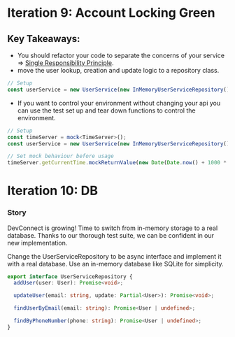 # Iteration 9: Account Locking Green

## Key Takeaways:

- You should refactor your code to separate the concerns of your service => [Single Responsibility Principle](https://en.wikipedia.org/wiki/Single-responsibility_principle).
- move the user lookup, creation and update logic to a repository class.

```typescript
// Setup
const userService = new UserService(new InMemoryUserServiceRepository(), ...);
```

- If you want to control your environment without changing your api you can use the test set up and tear down functions to control the environment.

```typescript
// Setup
const timeServer = mock<TimeServer>();
const userService = new UserService(new InMemoryUserServiceRepository(), timeServer, logger);

// Set mock behaviour before usage
timeServer.getCurrentTime.mockReturnValue(new Date(Date.now() + 1000 * 60 * 6));
```

# Iteration 10: DB

### Story

DevConnect is growing! Time to switch from in-memory storage to a real database.
Thanks to our thorough test suite, we can be confident in our new implementation.

Change the UserServiceRepository to be async interface and implement it with a real database.
Use an in-memory database like SQLite for simplicity.

```typescript
export interface UserServiceRepository {
  addUser(user: User): Promise<void>;

  updateUser(email: string, update: Partial<User>): Promise<void>;

  findUserByEmail(email: string): Promise<User | undefined>;

  findByPhoneNumber(phone: string): Promise<User | undefined>;
}
```
